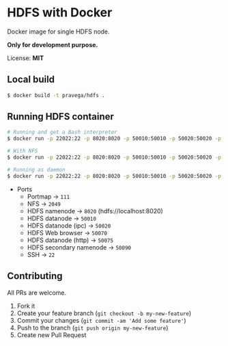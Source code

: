 # HDFS with Docker

Docker image for single HDFS node.

**Only for development purpose.**

License: **MIT**

## Local build
```sh
$ docker build -t pravega/hdfs .
```

## Running HDFS container

```sh
# Running and get a Bash interpreter
$ docker run -p 22022:22 -p 8020:8020 -p 50010:50010 -p 50020:50020 -p 50070:50070 -p 50075:50075 -it pravega/hdfs

# With NFS
$ docker run -p 22022:22 -p 8020:8020 -p 50010:50010 -p 50020:50020 -p 50070:50070 -p 50075:50075 -p 111:111 -p 2049:2049 -it pravega/hdfs

# Running as daemon
$ docker run -p 22022:22 -p 8020:8020 -p 50010:50010 -p 50020:50020 -p 50070:50070 -p 50075:50075 -d pravega/hdfs
```

- Ports
  - Portmap -> `111`
  - NFS -> `2049`
  - HDFS namenode -> `8020` (hdfs://localhost:8020)
  - HDFS datanode -> `50010`
  - HDFS datanode (ipc) -> `50020`
  - HDFS Web browser -> `50070`
  - HDFS datanode (http) -> `50075`
  - HDFS secondary namenode -> `50090`
  - SSH -> `22`


## Contributing

All PRs are welcome.

1. Fork it
2. Create your feature branch (`git checkout -b my-new-feature`)
3. Commit your changes (`git commit -am 'Add some feature'`)
4. Push to the branch (`git push origin my-new-feature`)
5. Create new Pull Request
